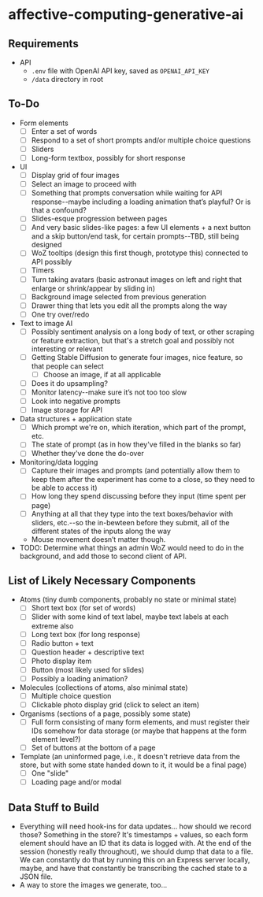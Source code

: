 # affective-computing-generative-ai

## Requirements
- API
  - `.env` file with OpenAI API key, saved as `OPENAI_API_KEY`
  - `/data` directory in root

## To-Do
- Form elements
  - [ ] Enter a set of words
  - [ ] Respond to a set of short prompts and/or multiple choice questions
  - [ ] Sliders
  - [ ] Long-form textbox, possibly for short response
- UI
  - [ ] Display grid of four images
  - [ ] Select an image to proceed with
  - [ ] Something that prompts conversation while waiting for API response--maybe including a loading animation that’s playful? Or is that a confound?
  - [ ] Slides-esque progression between pages
  - [ ] And very basic slides-like pages: a few UI elements + a next button and a skip button/end task, for certain prompts--TBD, still being designed
  - [ ] WoZ tooltips (design this first though, prototype this) connected to API possibly
  - [ ] Timers
  - [ ] Turn taking avatars (basic astronaut images on left and right that enlarge or shrink/appear by sliding in)
  - [ ] Background image selected from previous generation
  - [ ] Drawer thing that lets you edit all the prompts along the way
  - [ ] One try over/redo
- Text to image AI
  - [ ] Possibly sentiment analysis on a long body of text, or other scraping or feature extraction, but that's a stretch goal and possibly not interesting or relevant
  - [ ] Getting Stable Diffusion to generate four images, nice feature, so that people can select
    - [ ] Choose an image, if at all applicable
  - [ ] Does it do upsampling?
  - [ ] Monitor latency--make sure it’s not too too slow
  - [ ] Look into negative prompts
  - [ ] Image storage for API
- Data structures + application state
  - [ ] Which prompt we're on, which iteration, which part of the prompt, etc.
  - [ ] The state of prompt (as in how they've filled in the blanks so far)
  - [ ] Whether they've done the do-over
- Monitoring/data logging
  - [ ] Capture their images and prompts (and potentially allow them to keep them after the experiment has come to a close, so they need to be able to access it)
  - [ ] How long they spend discussing before they input (time spent per page)
  - [ ] Anything at all that they type into the text boxes/behavior with sliders, etc.--so the in-bewteen before they submit, all of the different states of the inputs along the way
  - Mouse movement doesn’t matter though.
- TODO: Determine what things an admin WoZ would need to do in the background, and add those to second client of API.

## List of Likely Necessary Components
- Atoms (tiny dumb components, probably no state or minimal state)
  - [ ] Short text box (for set of words)
  - [ ] Slider with some kind of text label, maybe text labels at each extreme also
  - [ ] Long text box (for long response)
  - [ ] Radio button + text
  - [ ] Question header + descriptive text
  - [ ] Photo display item
  - [ ] Button (most likely used for slides)
  - [ ] Possibly a loading animation?
- Molecules (collections of atoms, also minimal state)
  - [ ] Multiple choice question
  - [ ] Clickable photo display grid (click to select an item)
- Organisms (sections of a page, possibly some state)
  - [ ] Full form consisting of many form elements, and must register their IDs somehow for data storage (or maybe that happens at the form element level?)
  - [ ] Set of buttons at the bottom of a page
- Template (an uninformed page, i.e., it doesn't retrieve data from the store, but with some state handed down to it, it would be a final page)
  - [ ] One "slide"
  - [ ] Loading page and/or modal

## Data Stuff to Build
- Everything will need hook-ins for data updates... how should we record those? Something in the store? It's timestamps + values, so each form element should have an ID that its data is logged with. At the end of the session (honestly really throughout), we should dump that data to a file. We can constantly do that by running this on an Express server locally, maybe, and have that constantly be transcribing the cached state to a JSON file.
- A way to store the images we generate, too...
